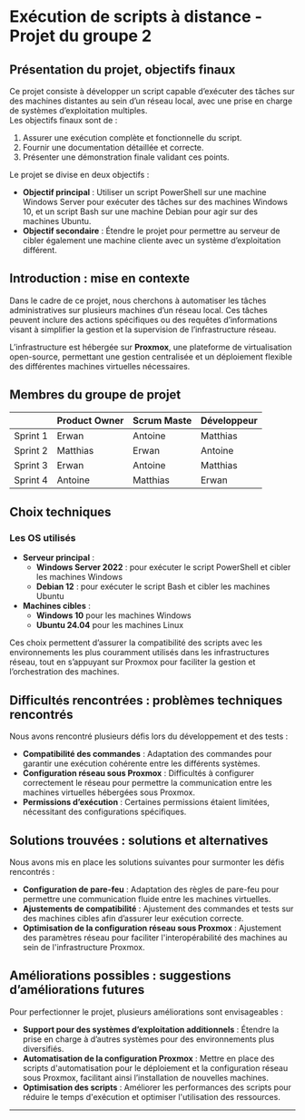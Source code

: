 # Exécution de scripts à distance - Projet du groupe 2

## Présentation du projet, objectifs finaux

Ce projet consiste à développer un script capable d’exécuter des tâches sur des machines distantes au sein d’un réseau local, avec une prise en charge de systèmes d’exploitation multiples.  
Les objectifs finaux sont de :

1. Assurer une exécution complète et fonctionnelle du script.
2. Fournir une documentation détaillée et correcte.
3. Présenter une démonstration finale validant ces points.

Le projet se divise en deux objectifs :

- **Objectif principal** : Utiliser un script PowerShell sur une machine Windows Server pour exécuter des tâches sur des machines Windows 10, et un script Bash sur une machine Debian pour agir sur des machines Ubuntu.
- **Objectif secondaire** : Étendre le projet pour permettre au serveur de cibler également une machine cliente avec un système d’exploitation différent.

## Introduction : mise en contexte

Dans le cadre de ce projet, nous cherchons à automatiser les tâches administratives sur plusieurs machines d’un réseau local. Ces tâches peuvent inclure des actions spécifiques ou des requêtes d’informations visant à simplifier la gestion et la supervision de l’infrastructure réseau.

L’infrastructure est hébergée sur **Proxmox**, une plateforme de virtualisation open-source, permettant une gestion centralisée et un déploiement flexible des différentes machines virtuelles nécessaires.

## Membres du groupe de projet 

|   | Product Owner | Scrum Maste  |  Développeur |
|---|---|---|---|
| Sprint 1  |  Erwan | Antoine  | Matthias  |
| Sprint 2 |  Matthias |  Erwan |  Antoine |
| Sprint 3 |  Erwan |  Antoine | Matthias  |
| Sprint 4 | Antoine  | Matthias  | Erwan  |


## Choix techniques

### Les OS utilisés

- **Serveur principal** :
  - **Windows Server 2022** : pour exécuter le script PowerShell et cibler les machines Windows
  - **Debian 12** : pour exécuter le script Bash et cibler les machines Ubuntu
- **Machines cibles** :
  - **Windows 10** pour les machines Windows
  - **Ubuntu 24.04** pour les machines Linux

Ces choix permettent d’assurer la compatibilité des scripts avec les environnements les plus couramment utilisés dans les infrastructures réseau, tout en s’appuyant sur Proxmox pour faciliter la gestion et l’orchestration des machines.

## Difficultés rencontrées : problèmes techniques rencontrés

Nous avons rencontré plusieurs défis lors du développement et des tests :

- **Compatibilité des commandes** : Adaptation des commandes pour garantir une exécution cohérente entre les différents systèmes.
- **Configuration réseau sous Proxmox** : Difficultés à configurer correctement le réseau pour permettre la communication entre les machines virtuelles hébergées sous Proxmox.
- **Permissions d’exécution** : Certaines permissions étaient limitées, nécessitant des configurations spécifiques.

## Solutions trouvées : solutions et alternatives

Nous avons mis en place les solutions suivantes pour surmonter les défis rencontrés :

- **Configuration de pare-feu** : Adaptation des règles de pare-feu pour permettre une communication fluide entre les machines virtuelles.
- **Ajustements de compatibilité** : Ajustement des commandes et tests sur des machines cibles afin d’assurer leur exécution correcte.
- **Optimisation de la configuration réseau sous Proxmox** : Ajustement des paramètres réseau pour faciliter l'interopérabilité des machines au sein de l'infrastructure Proxmox.

## Améliorations possibles : suggestions d’améliorations futures

Pour perfectionner le projet, plusieurs améliorations sont envisageables :

- **Support pour des systèmes d’exploitation additionnels** : Étendre la prise en charge à d’autres systèmes pour des environnements plus diversifiés.
- **Automatisation de la configuration Proxmox** : Mettre en place des scripts d'automatisation pour le déploiement et la configuration réseau sous Proxmox, facilitant ainsi l’installation de nouvelles machines.
- **Optimisation des scripts** : Améliorer les performances des scripts pour réduire le temps d'exécution et optimiser l'utilisation des ressources.

---
